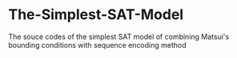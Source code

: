 # The-Simplest-SAT-Model
The souce codes of the simplest SAT model of combining Matsui's bounding conditions with sequence encoding method
